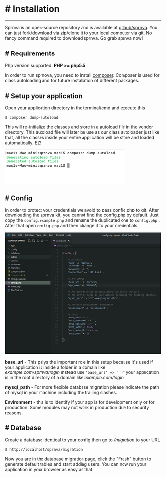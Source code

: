 # # Installation
---
Sprnva is an open-source repository and is available at [github/sprnva](https://github.com/sprnva/sprnva/releases/tag/v1.4.0). You can just fork/download via zip/clone it to your local computer via git. No fancy command required to download sprnva. Go grab sprnva now!

## # Requirements
Php version supported: **PHP >= php5.5**

In order to run sprnova, you need to install [composer](https://getcomposer.org/installer). Composer is used for class autoloading and for future installation of different packages.

## # Setup your application
Open your application directory in the terminal/cmd and execute this 

```
$ composer dump-autoload
```

This will re-initialize the classes and store in a autoload file in the vendor directory. This autoload file will later be use as our class autoloader just like that, all the classes inside your entire application will be store and loaded automatically. EZ!

![alt text](public/storage/images/autoload-class.png)

## # Config
In order to protect your credentials we avoid to pass config.php to git. After downloading the sprnva kit, you cannot find the config.php by default. Just copy the `config.example.php` and rename the duplicated one to `config.php` . After that open `config.php` and then change it to your credentials.

![alt text](public/storage/images/update-config.png)

**base_url** - This palys the important role in this setup because it's used if your application is inside a folder in a domain like *example.com/sprnva/login* instead use `'base_url' => ''` if your application is in the root directory of a domain like *example.com/login*

**mysql_path** - For more flexible database migration please indicate the path of mysql in your machine including the trailing slashes.

**Environment** - this is to identify if your app is for development only or for production. Some modules may not work in production due to security reasons.

## # Database
Create a database identical to your config then go to */migration* to your URL
```
$ http://localhost/sprnva/migration
```

Now you are in the database migration page, click the "Fresh" button to generate default tables and start adding users. You can now run your application in your browser as easy as that.